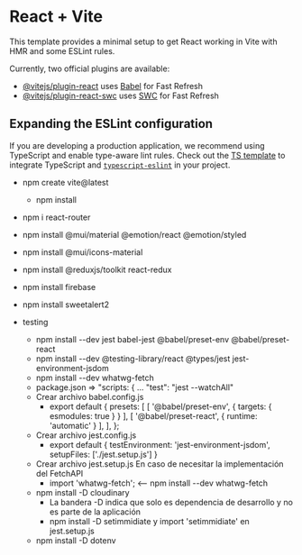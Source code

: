 # React + Vite

This template provides a minimal setup to get React working in Vite with HMR and some ESLint rules.

Currently, two official plugins are available:

- [@vitejs/plugin-react](https://github.com/vitejs/vite-plugin-react/blob/main/packages/plugin-react/README.md) uses [Babel](https://babeljs.io/) for Fast Refresh
- [@vitejs/plugin-react-swc](https://github.com/vitejs/vite-plugin-react-swc) uses [SWC](https://swc.rs/) for Fast Refresh

## Expanding the ESLint configuration

If you are developing a production application, we recommend using TypeScript and enable type-aware lint rules. Check out the [TS template](https://github.com/vitejs/vite/tree/main/packages/create-vite/template-react-ts) to integrate TypeScript and [`typescript-eslint`](https://typescript-eslint.io) in your project.


- npm create vite@latest
    - npm install
- npm i react-router
- npm install @mui/material @emotion/react @emotion/styled
- npm install @mui/icons-material
- npm install @reduxjs/toolkit react-redux
- npm install firebase
- npm install sweetalert2

- testing
    - npm install --dev jest babel-jest @babel/preset-env @babel/preset-react
    - npm install --dev @testing-library/react @types/jest jest-environment-jsdom
    - npm install --dev whatwg-fetch
    - package.json => "scripts: { ... "test": "jest --watchAll"
    - Crear archivo babel.config.js 
        - export default { 
                presets: [ 
                    [ '@babel/preset-env', { targets: { esmodules: true } } ], 
                    [ '@babel/preset-react', { runtime: 'automatic' } ], 
                ], 
            };
    - Crear archivo jest.config.js 
        - export default { 
                testEnvironment: 'jest-environment-jsdom', 
                setupFiles: ['./jest.setup.js'] 
            }
    - Crear archivo jest.setup.js En caso de necesitar la implementación del FetchAPI 
        - import 'whatwg-fetch'; <-- npm install --dev whatwg-fetch
    - npm install -D cloudinary
        - La bandera -D indica que solo es dependencia de desarrollo y no es parte de la aplicación
        - npm install -D setimmidiate y import 'setimmidiate' en jest.setup.js
    - npm install -D dotenv